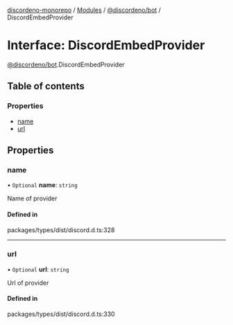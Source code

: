 [discordeno-monorepo](../README.md) / [Modules](../modules.md) / [@discordeno/bot](../modules/discordeno_bot.md) / DiscordEmbedProvider

# Interface: DiscordEmbedProvider

[@discordeno/bot](../modules/discordeno_bot.md).DiscordEmbedProvider

## Table of contents

### Properties

- [name](discordeno_bot.DiscordEmbedProvider.md#name)
- [url](discordeno_bot.DiscordEmbedProvider.md#url)

## Properties

### name

• `Optional` **name**: `string`

Name of provider

#### Defined in

packages/types/dist/discord.d.ts:328

---

### url

• `Optional` **url**: `string`

Url of provider

#### Defined in

packages/types/dist/discord.d.ts:330
